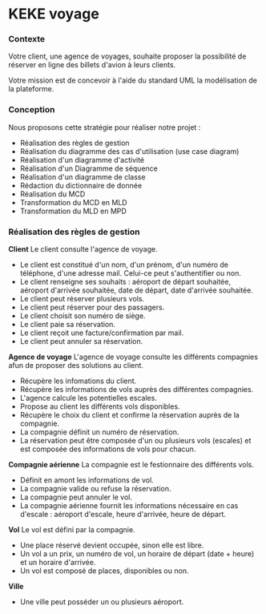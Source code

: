 # KEKE voyage

### Contexte
Votre client, une agence de voyages, souhaite proposer la possibilité de réserver en ligne des billets d'avion à leurs clients.

Votre mission est de concevoir à l'aide du standard UML la modélisation de la plateforme.

### Conception
Nous proposons cette stratégie pour réaliser notre projet :
- Réalisation des règles de gestion
- Réalisation du diagramme des cas d'utilisation (use case diagram)
- Réalisation d'un diagramme d'activité
- Réalisation d'un Diagramme de séquence
- Réalisation d'un diagramme de classe
- Rédaction du dictionnaire de donnée
- Réalisation du MCD
- Transformation du MCD en MLD
- Transformation du MLD en MPD

### Réalisation des règles de gestion
**Client**
Le client consulte l'agence de voyage.
- Le client est constitué d'un nom, d'un prénom, d'un numéro de téléphone, d'une adresse mail. Celui-ce peut s'authentifier ou non.
- Le client renseigne ses souhaits : aéroport de départ souhaitée, aéroport d'arrivée souhaitée, date de départ, date d'arrivée souhaitée.
- Le client peut réserver plusieurs vols.
- Le client peut réserver pour des passagers.
- Le client choisit son numéro de siège.
- Le client paie sa réservation.
- Le client reçoit une facture/confirmation par mail.
- Le client peut annuler sa réservation.
  
**Agence de voyage**
L'agence de voyage consulte les différents compagnies afun de proposer des solutions au client.
- Récupère les infomations du client.
- Récupère les informations de vols auprès des différentes compagnies.
- L'agence calcule les potentielles escales.
- Propose au client les différents vols disponibles.
- Récupère le choix du client et confirme la réservation auprès de la compagnie.
- La compagnie définit un numéro de réservation.
- La réservation peut être composée d'un ou plusieurs vols (escales) et est composée des informations de vols pour chacun.
  
**Compagnie aérienne**
La compagnie est le festionnaire des différents vols.
- Définit en amont les informations de vol.
- La compagnie valide ou refuse la réservation.
- La compagnie peut annuler le vol.
- La compagnie aérienne fournit les informations nécessaire en cas d'escale : aéroport d'escale, heure d'arrivée, heure de départ.

**Vol**
Le vol est défini par la compagnie.
- Une place réservé devient occupée, sinon elle est libre.
- Un vol a un prix, un numéro de vol, un horaire de départ (date + heure) et un horaire d'arrivée.
- Un vol est composé de places, disponibles ou non.

**Ville**
- Une ville peut posséder un ou plusieurs aéroport.